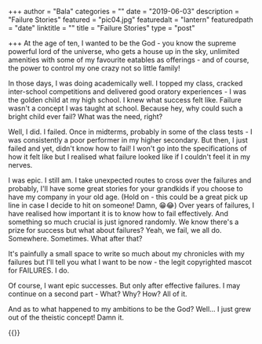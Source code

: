 +++
author = "Bala"
categories = ""
date = "2019-06-03"
description = "Failure Stories"
featured = "pic04.jpg"
featuredalt = "lantern"
featuredpath = "date"
linktitle = ""
title = "Failure Stories"
type = "post"

+++
At the age of ten, I wanted to be the God - you know the supreme powerful lord of the universe, who gets a house up in the sky, unlimited amenities with some of my favourite eatables as offerings - and of course, the power to control my one crazy not so little family!

In those days, I was doing academically well. I topped my class, cracked inter-school competitions and delivered good oratory experiences - I was the golden child at my high school. I knew what success felt like. Failure wasn't a concept I was taught at school. Because hey, why could such a bright child ever fail? What was the need, right?

Well, I did. I failed. Once in midterms, probably in some of the class tests - I was consistently a poor performer in my higher secondary. But then, I just failed and yet, didn't know how to fail! I won't go into the specifications of how it felt like but I realised what failure looked like if I couldn't feel it in my nerves.

I was epic. I still am. I take unexpected routes to cross over the failures and probably, I'll have some great stories for your grandkids if you choose to have my company in your old age. (Hold on - this could be a great pick up line in case I decide to hit on someone! Damn, 😁😂) Over years of failures, I have realised how important it is to know how to fail effectively. And something so much crucial is just ignored randomly. We know there's a prize for success but what about failures? Yeah, we fail, we all do. Somewhere. Sometimes. What after that?

It's painfully a small space to write so much about my chronicles with my failures but I'll tell you what I want to be now - the legit copyrighted mascot for FAILURES. I do.

Of course, I want epic successes. But only after effective failures. I may continue on a second part - What? Why? How? All of it.

And as to what happened to my ambitions to be the God? Well... I just grew out of the theistic concept! Damn it.

{{<instagram BslwrkQgPQ3>}}
